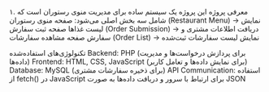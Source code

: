۱. معرفی پروژه
این پروژه یک سیستم ساده برای مدیریت منوی رستوران است که شامل سه بخش اصلی می‌شود:
صفحه منوی رستوران (Restaurant Menu) → نمایش لیست غذاها
صفحه ثبت سفارش (Order Submission) → دریافت اطلاعات مشتری و سفارش
صفحه مشاهده سفارشات (Order List) → نمایش لیست سفارشات ثبت‌شده

تکنولوژی‌های استفاده‌شده
Backend: PHP (برای پردازش درخواست‌ها و مدیریت داده‌ها)
Frontend: HTML, CSS, JavaScript (برای نمایش داده‌ها و تعامل کاربر)
Database: MySQL (برای ذخیره سفارشات مشتری)
API Communication: استفاده از fetch() در JavaScript برای ارتباط با سرور و دریافت داده‌ها به صورت JSON
